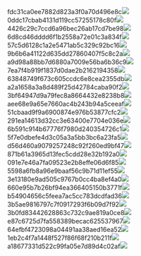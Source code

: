 fdc31ca0ee7882d823a3f0a70d496e8c<img  src="https://img.alicdn.com/bao/uploaded/i3/2639837995/TB2me9npIj_B1NjSZFHXXaDWpXa_!!2639837995.jpg_160x160.jpg">
0ddc17cbab4131d119cc57255178c80f<img  src="https://img.alicdn.com/bao/uploaded/i1/2639837995/O1CN0128vl0KHRyAexEmp_!!2639837995.jpg_160x160.jpg">
4426c29c7ccd6a96bec26ab17cd7be98<img  src="https://img.alicdn.com/bao/uploaded/i4/2639837995/O1CN0128vl03pVszyGMqJ_!!2639837995.jpg_160x160.jpg">
6d8cd46dddd6f1b2558a72e01c3a834f<img  src="https://img.alicdn.com/bao/uploaded/i2/2639837995/O1CN0128vl0Ih2dy6u3Fm_!!2639837995.jpg_160x160.jpg">
57c5d6128c1a2e5471ab5c329c92bc16<img  src="https://img.alicdn.com/bao/uploaded/i3/2639837995/O1CN0128vl0EHQKbxN3lK_!!2639837995.jpg_160x160.jpg">
9b6b6a41122d635dd27860407f5c8c2a<img  src="https://img.alicdn.com/bao/uploaded/i4/2639837995/O1CN0128vl0WN9kjPa3ZD_!!2639837995.jpg_160x160.jpg">
a9d98a88bb7d6880a7009e56ba6b36c9<img  src="https://img.alicdn.com/bao/uploaded/i2/2639837995/TB2mEA3prZnBKNjSZFGXXbt3FXa_!!2639837995.jpg_160x160.jpg">
7ea7f4b919f1837d0dae2b2162194358<img  src="https://img.alicdn.com/bao/uploaded/i2/2639837995/O1CN0128vl0QpJsAxAuM2_!!2639837995.jpg_160x160.jpg">
63848749f673c605ccdc6e8cea2355db<img  src="https://img.alicdn.com/bao/uploaded/i1/2639837995/O1CN0128vl0Y8l0ANbkeI_!!2639837995.jpg_160x160.jpg">
a2a1658a3a8d489f25d42784caba90f2<img  src="https://img.alicdn.com/bao/uploaded/i4/2639837995/O1CN0128vl0FocLMl3t6j_!!2639837995.jpg_160x160.jpg">
3bf64947d9a79fec8a8664432e8238b8<img  src="https://img.alicdn.com/bao/uploaded/i4/2639837995/O1CN0128vl0crlIuBjuDl_!!2639837995.jpg_160x160.jpg">
aee68e9a65e7660ac4b243b94a5ceeaf<img  src="https://img.alicdn.com/bao/uploaded/i3/2639837995/TB2Z4ECncj_B1NjSZFHXXaDWpXa_!!2639837995.jpg_160x160.jpg">
51cbaad9f9a6900874e976b53877cfc2<img  src="https://img.alicdn.com/imgextra/i4/2639837995/O1CN0128vl0kJTcDKKRWT_!!2639837995.jpg">
291ea14613d32cc3e63400e7704e036e<img  src="https://img.alicdn.com/imgextra/i4/2639837995/O1CN0128vl0kk56z8nYQF_!!2639837995.jpg">
6b591c914b67776f7980d240354726c1<img  src="https://img.alicdn.com/imgextra/i3/2639837995/O1CN0128vl0m4whszJFUU_!!2639837995.jpg">
5f7e0dbefe4d3c05a3a5bb3bc6a23fa5<img  src="https://img.alicdn.com/imgextra/i3/2639837995/O1CN0128vl0kJUHl6fpdJ_!!2639837995.jpg">
d56d460a9079257248c92f260ed9bf47<img  src="https://img.alicdn.com/imgextra/i1/2639837995/O1CN0128vl0kk7SSgJnB4_!!2639837995.jpg">
871b61a3965d13fec5cdd28e32b192a0<img  src="https://img.alicdn.com/imgextra/i2/2639837995/O1CN0128vl0nE7UTfF9Gk_!!2639837995.jpg">
091e7e46a7fa09523e2b8effe06d6f85<img  src="https://img.alicdn.com/imgextra/i2/2639837995/O1CN0128vl0m2rdRcNJhC_!!2639837995.jpg">
5598a6fb8a96e9baaf56c9b71d11ef55<img  src="https://img.alicdn.com/imgextra/i4/2639837995/O1CN0128vl0lpxzCpdTk3_!!2639837995.jpg">
3e13180e9ad505c9767b0cc4ba8ef4a0<img  src="https://img.alicdn.com/imgextra/i4/2639837995/O1CN0128vl0mcNuxMO4qH_!!2639837995.jpg">
660e95b7b26bf94ea366405150b3771f<img  src="https://img.alicdn.com/imgextra/i2/2639837995/O1CN0128vl0nQxqF4aDSU_!!2639837995.jpg">
b54904656c5feea7ac5cc783dcdfad36<img  src="https://img.alicdn.com/imgextra/i3/2639837995/O1CN0128vl0nE6xGOSG7r_!!2639837995.jpg">
3b5ae9816797c7f0917293f6b09d7f92<img  src="https://img.alicdn.com/imgextra/i3/2639837995/O1CN0128vl0nQyNSbWQFs_!!2639837995.jpg">
3b0fd83442628863c732c9ae819a0ce8<img  src="https://img.alicdn.com/imgextra/i4/2639837995/O1CN0128vl0kk67KgjSiX_!!2639837995.jpg">
e87c6725d7fa558389becac625537967<img  src="https://img.alicdn.com/imgextra/i1/2639837995/O1CN0128vl0mNrlZLKXTh_!!2639837995.jpg">
64efbf4723098a04491aa38aed16ea52<img  src="https://img.alicdn.com/imgextra/i2/2639837995/O1CN0128vl0mNr1s5dgau_!!2639837995.jpg">
1eb2c4f7a1448f527f86f68f210b211f<img  src="https://img.alicdn.com/imgextra/i1/2639837995/O1CN0128vl0kJTsqrbqdP_!!2639837995.jpg">
a18677331d522c99fa05e7d89d4c02af<img  src="https://img.alicdn.com/imgextra/i2/2639837995/O1CN0128vl0lWAYtFd9a6_!!2639837995.jpg">
